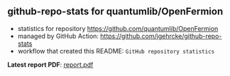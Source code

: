 ## github-repo-stats for quantumlib/OpenFermion

- statistics for repository https://github.com/quantumlib/OpenFermion
- managed by GitHub Action: https://github.com/jgehrcke/github-repo-stats
- workflow that created this README: `GitHub repository statistics`

**Latest report PDF**: [report.pdf](https://github.com/quantumlib/OpenFermion/raw/github-repo-stats/quantumlib/OpenFermion/latest-report/report.pdf)

